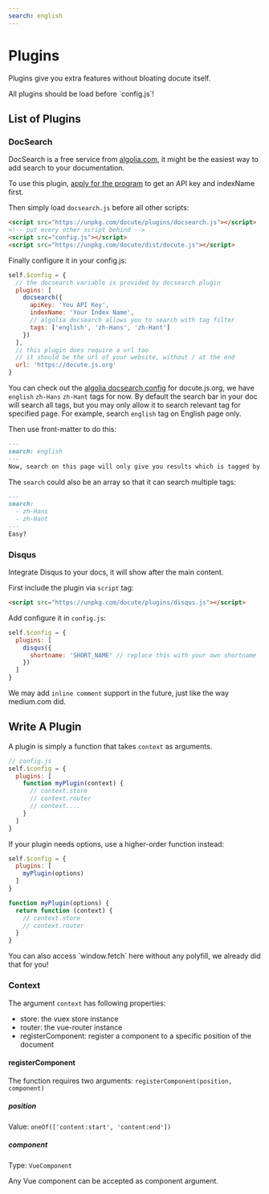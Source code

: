```yaml
---
search: english
---
```


# Plugins

Plugins give you extra features without bloating docute itself.

<p class="warning">
  All plugins should be load before `config.js`!
</p>

## List of Plugins

### DocSearch

DocSearch is a free service from [algolia.com](http://algolia.com), it might be the easiest way to add search to your documentation.

To use this plugin, [apply for the program](https://community.algolia.com/docsearch/) to get an API key and indexName first. 

Then simply load `docsearch.js` before all other scripts:

```html
<script src="https://unpkg.com/docute/plugins/docsearch.js"></script>
<!-- put every other script behind -->
<script src="config.js"></script>
<script src="https://unpkg.com/docute/dist/docute.js"></script>
```

Finally configure it in your config.js:

```js
self.$config = {
  // the docsearch variable is provided by docsearch plugin
  plugins: [
    docsearch({
      apiKey: 'You API Key',
      indexName: 'Your Index Name',
      // algolia docsearch allows you to search with tag filter
      tags: ['english', 'zh-Hans', 'zh-Hant']
    })
  ],
  // this plugin does require a url too
  // it should be the url of your website, without / at the end
  url: 'https://docute.js.org'
}
```

You can check out the [algolia docsearch config](https://github.com/algolia/docsearch-configs/blob/master/configs/docute.json) for docute.js.org, we have `english` `zh-Hans` `zh-Hant` tags for now. By default the search bar in your doc will search all tags, but you may only allow it to search relevant tag for specified page. For example, search `english` tag on English page only.

Then use front-matter to do this:

```markdown
---
search: english
---
Now, search on this page will only give you results which is tagged by `english`
```

The `search` could also be an array so that it can search multiple tags:

```markdown
---
search: 
  - zh-Hans
  - zh-Hant
---
Easy?
```

### Disqus

Integrate Disqus to your docs, it will show after the main content.

First include the plugin via `script` tag:

```html
<script src="https://unpkg.com/docute/plugins/disqus.js"></script>
```

Add configure it in `config.js`:

```js
self.$config = {
  plugins: [
    disqus({
      shortname: 'SHORT_NAME' // replace this with your own shortname
    })
  ]
}
```

We may add `inline comment` support in the future, just like the way medium.com did.

## Write A Plugin

A plugin is simply a function that takes `context` as arguments.

```js
// config.js
self.$config = {
  plugins: [
    function myPlugin(context) {
      // context.store
      // context.router
      // context....
    }
  ]
}
```

If your plugin needs options, use a higher-order function instead:

```js
self.$config = {
  plugins: [
    myPlugin(options)
  ]
}

function myPlugin(options) {
  return function (context) {
    // context.store
    // context.router
  }
}
```

<p class="tip">
  You can also access `window.fetch` here without any polyfill, we already did that for you!
</p>

### Context

The argument `context` has following properties:

- store: the vuex store instance
- router: the vue-router instance
- registerComponent: register a component to a specific position of the document

#### registerComponent

The function requires two arguments: `registerComponent(position, component)`

##### position

Value: `oneOf(['content:start', 'content:end'])`

##### component

Type: `VueComponent`

Any Vue component can be accepted as component argument.
